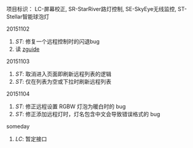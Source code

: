 项目标识： LC-屏幕校正, SR-StarRiver路灯控制, SE-SkyEye无线监控, ST-Stellar智能球泡灯

20151102

1. *ST*: 修复一个远程控制时的闪退bug
2. 读 [zguide](zguide.zeromq.org)

20151103

1. *ST*: 取消进入页面即刷新远程列表的逻辑
2. *ST*: 仅在列表为空或下拉时刷新远程列表

20151104

1. *ST*: 修正远程设置 RGBW 灯泡为暖白时的 bug
2. *ST*: 修正添加远程灯时，灯名包含中文会导致错误格式的 bug

someday

1. *LC*: 暂定接口

[//]: # (comment)
